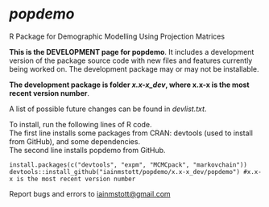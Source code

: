 # *popdemo*
R Package for Demographic Modelling Using Projection Matrices

**This is the DEVELOPMENT page for popdemo**. It includes a development version of the package source code with new files and features currently being worked on. The development package may or may not be installable.

**The development package is folder *x.x-x_dev*, where x.x-x is the most recent version number**.

A list of possible future changes can be found in *devlist.txt*.

To install, run the following lines of R code.  
The first line installs some packages from CRAN: devtools (used to install from GitHub), and some dependencies.  
The second line installs popdemo from GitHub.
```
install.packages(c("devtools", "expm", "MCMCpack", "markovchain"))
devtools::install_github("iainmstott/popdemo/x.x-x_dev/popdemo") #x.x-x is the most recent version number
```

Report bugs and errors to iainmstott@gmail.com
